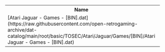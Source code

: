 <table>
<tr><th>Name</th><th>Size</th></tr>
<tr><td>[Atari Jaguar - Games - [BIN].dat](https://raw.githubusercontent.com/open-retrogaming-archive/dat-catalog/main/root/basic/TOSEC/Atari/Jaguar/Games/[BIN]/Atari Jaguar - Games - [BIN].dat)</td><td>4408</td></tr>
</table>
